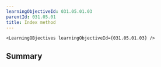 ```yaml
---
learningObjectiveId: 031.05.01.03
parentId: 031.05.01
title: Index method
---
```


```tsx eval
<LearningOBjectives learningObjectiveId={031.05.01.03} />
```

## Summary
